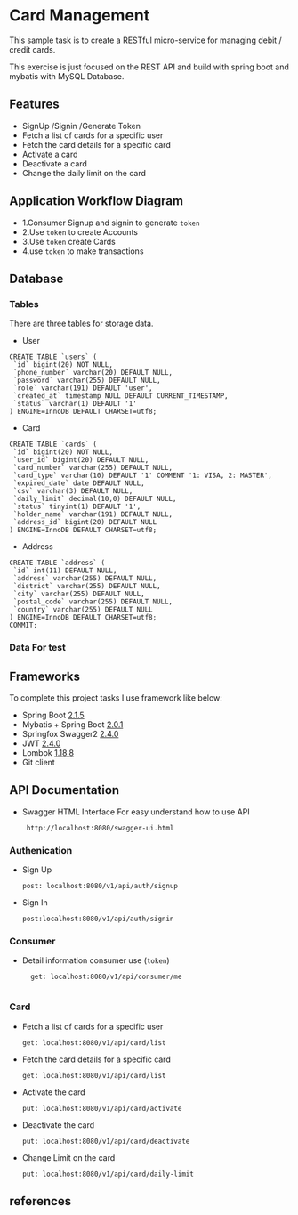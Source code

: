 # Card Management

This sample   task is to create a RESTful micro-service for managing debit / credit cards.

This exercise is just focused on the REST API and build with spring boot and mybatis with MySQL Database.

 
## Features

* SignUp /Signin /Generate Token 
* Fetch a list of cards for a specific user
* Fetch the card details for a specific card
* Activate a card
* Deactivate a card 
* Change the daily limit on the card


## Application Workflow Diagram

*  1.Consumer Signup and signin to generate ```token```
*  2.Use ```token``` to create Accounts 
*  3.Use ```token``` create Cards 
*  4.use ```token``` to make transactions



## Database

### Tables 
 There are three tables for storage data.
 
 * User  
 
 ```
CREATE TABLE `users` (
  `id` bigint(20) NOT NULL,
  `phone_number` varchar(20) DEFAULT NULL,
  `password` varchar(255) DEFAULT NULL,
  `role` varchar(191) DEFAULT 'user',
  `created_at` timestamp NULL DEFAULT CURRENT_TIMESTAMP,
  `status` varchar(1) DEFAULT '1'
) ENGINE=InnoDB DEFAULT CHARSET=utf8;
 ```
  
 
 * Card  
 
 ```
CREATE TABLE `cards` (
  `id` bigint(20) NOT NULL,
  `user_id` bigint(20) DEFAULT NULL,
  `card_number` varchar(255) DEFAULT NULL,
  `card_type` varchar(10) DEFAULT '1' COMMENT '1: VISA, 2: MASTER',
  `expired_date` date DEFAULT NULL,
  `csv` varchar(3) DEFAULT NULL,
  `daily_limit` decimal(10,0) DEFAULT NULL,
  `status` tinyint(1) DEFAULT '1',
  `holder_name` varchar(191) DEFAULT NULL,
  `address_id` bigint(20) DEFAULT NULL
) ENGINE=InnoDB DEFAULT CHARSET=utf8;

 ```
 
 * Address
 
 ```
CREATE TABLE `address` (
  `id` int(11) DEFAULT NULL,
  `address` varchar(255) DEFAULT NULL,
  `district` varchar(255) DEFAULT NULL,
  `city` varchar(255) DEFAULT NULL,
  `postal_code` varchar(255) DEFAULT NULL,
  `country` varchar(255) DEFAULT NULL
) ENGINE=InnoDB DEFAULT CHARSET=utf8;
COMMIT;

 ```
 
 
### Data For test 




## Frameworks 

To complete this  project tasks I use framework like below:   

* Spring Boot [2.1.5](https://spring.io/projects/spring-boot)
* Mybatis + Spring Boot    [2.0.1](http://www.mybatis.org/spring-boot-starter/) 
* Springfox Swagger2  [2.4.0](https://springfox.github.io/springfox/docs/current/)
* JWT   [2.4.0](https://github.com/jwtk/jjwt)
* Lombok   [1.18.8](https://projectlombok.org/features/all)
* Git client



## API Documentation 

* Swagger HTML Interface For easy understand how to use API
    ```
     http://localhost:8080/swagger-ui.html
    ```


### Authenication 

* Sign Up

    ```
    post: localhost:8080/v1/api/auth/signup
    ```

* Sign In

    ```
    post:localhost:8080/v1/api/auth/signin
    ```




### Consumer 

* Detail information consumer use (````token````)

  ```
    get: localhost:8080/v1/api/consumer/me
    
  ```


### Card 


* Fetch a list of cards for a specific user

    ```
    get: localhost:8080/v1/api/card/list
    
* Fetch the card details for a specific card

    ```
    get: localhost:8080/v1/api/card/list
    
    ```

* Activate the card

    ```
    put: localhost:8080/v1/api/card/activate
    
    ```
    
* Deactivate the card

    ```
    put: localhost:8080/v1/api/card/deactivate
    
    ```
    
* Change Limit on the card

    ```
    put: localhost:8080/v1/api/card/daily-limit
    
    ```








## references

